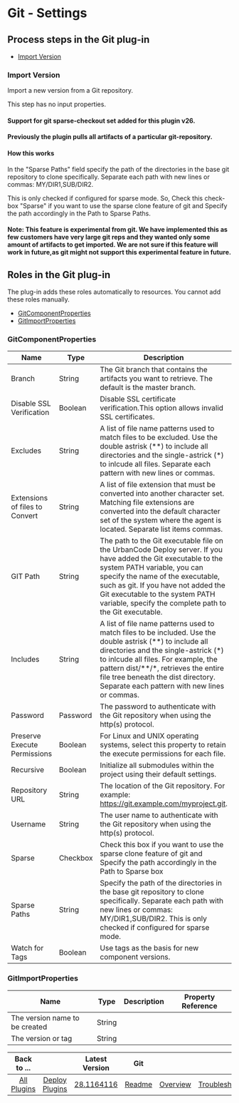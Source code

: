 
# Git - Settings

## Process steps in the Git plug-in

* [Import Version](#import-version)

### Import Version

Import a new version from a Git repository.

This step has no input properties.


#### Support for git sparse-checkout set added for this plugin v26.
#### Previously the plugin pulls all artifacts of a particular git-repository.

#### How this works
In the "Sparse Paths" field specify the path of the directories in the base git repository to clone specifically. Separate each path with new lines or commas: MY/DIR1,SUB/DIR2. 

This is only checked if configured for sparse mode. So, Check this check-box "Sparse" if you want to use the sparse clone feature of git and Specify the path accordingly in the Path to Sparse Paths.


#### Note: This feature is experimental from git. We have implemented this as few customers have very large git reps and they wanted only some  amount of artifacts to get imported. We are not sure if this feature will work in future,as git might not support this experimental feature in future.

## Roles in the Git plug-in

The plug-in adds these roles automatically to resources. You cannot add these roles manually.

* [GitComponentProperties](#gitcomponentproperties)
* [GitImportProperties](#gitimportproperties)

### GitComponentProperties

| Name | Type | Description | Property Reference |
| --- | --- | --- | --- |
| Branch | String | The Git branch that contains the artifacts you want to retrieve. The default is the master branch. | ``${p:component/GitComponentProperties/branch}`` |
| Disable SSL Verification | Boolean | Disable SSL certificate verification.This option allows invalid SSL certificates. | ``${p:component/GitComponentProperties/trustAllCerts}`` |
| Excludes | String | A list of file name patterns used to match files to be excluded. Use the double astrisk (\*\*) to include all directories and the single-astrick (\*) to inlcude all files. Separate each pattern with new lines or commas. | ``${p:component/GitComponentProperties/excludes}`` |
| Extensions of files to Convert | String | A list of file extension that must be converted into another character set. Matching file extensions are converted into the default character set of the system where the agent is located. Separate list items commas. | ``${p:component/GitComponentProperties/extensions}`` |
| GIT Path | String | The path to the Git executable file on the UrbanCode Deploy server. If you have added the Git executable to the system PATH variable, you can specify the name of the executable, such as git. If you have not added the Git executable to the system PATH variable, specify the complete path to the Git executable. | ``${p:component/GitComponentProperties/gitPath}`` |
| Includes | String | A list of file name patterns used to match files to be included. Use the double astrisk (\*\*) to include all directories and the single-astrick (\*) to inlcude all files. For example, the pattern dist/\*\*/\*, retrieves the entire file tree beneath the dist directory. Separate each pattern with new lines or commas. | ``${p:component/GitComponentProperties/includes}`` |
| Password | Password | The password to authenticate with the Git repository when using the http(s) protocol. | ``${p:component/GitComponentProperties/password}`` |
| Preserve Execute Permissions | Boolean | For Linux and UNIX operating systems, select this property to retain the execute permissions for each file. | ``${p:component/GitComponentProperties/saveFileExecuteBits}`` |
| Recursive | Boolean | Initialize all submodules within the project using their default settings. | ``${p:component/GitComponentProperties/recursive}`` |
| Repository URL | String | The location of the Git repository. For example: https://git.example.com/myproject.git. | ``${p:component/GitComponentProperties/repoUrl}`` |
| Username | String | The user name to authenticate with the Git repository when using the http(s) protocol. | ``${p:component/GitComponentProperties/username}`` |
| Sparse | Checkbox | Check this box if you want to use the sparse clone feature of git and Specify the path accordingly in the Path to Sparse box | false |
| Sparse Paths | String | Specify the path of the directories in the base git repository to clone specifically. Separate each path with new lines or commas: MY/DIR1,SUB/DIR2. This is only checked if configured for sparse mode. |  |
| Watch for Tags | Boolean | Use tags as the basis for new component versions. | ``${p:component/GitComponentProperties/watchTags}`` |

### GitImportProperties

| Name | Type | Description | Property Reference |
| --- | --- | --- | --- |
| The version name to be created | String |  |  |
| The version or tag | String |  |  |

|Back to ...||Latest Version|Git |||||
| :---: | :---: | :---: | :---: | :---: | :---: | :---: | :---: |
|[All Plugins](../../index.md)|[Deploy Plugins](../README.md)|[28.1164116](https://raw.githubusercontent.com/UrbanCode/IBM-UCD-PLUGINS/main/files/GitSourceConfig/ucd-GitSourceConfig-28.11641163.zip)|[Readme](README.md)|[Overview](overview.md)|[Troubleshooting](troubleshooting.md)|[Usage](usage.md)|[Downloads](downloads.md)|
